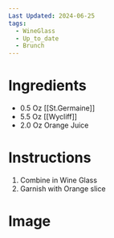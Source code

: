 ```yaml
---
Last Updated: 2024-06-25
tags:
  - WineGlass
  - Up_to_date
  - Brunch
---
```


# Ingredients
- 0.5 Oz [[St.Germaine]]
- 5.5 Oz [[Wycliff]]
- 2.0 Oz Orange Juice




# Instructions
1. Combine in Wine Glass
2. Garnish with Orange slice

# Image
